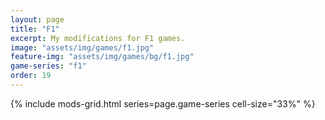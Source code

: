 ```yaml
---
layout: page
title: "F1"
excerpt: My modifications for F1 games.
image: "assets/img/games/f1.jpg"
feature-img: "assets/img/games/bg/f1.jpg"
game-series: "f1"
order: 19
---
```


{% include mods-grid.html series=page.game-series cell-size="33%" %}